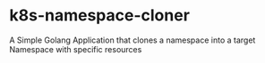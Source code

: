 # k8s-namespace-cloner
A Simple Golang Application that clones a namespace into a target Namespace with specific resources
